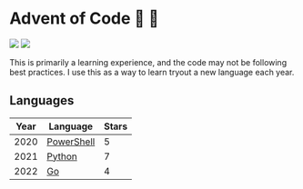 # Advent of Code :christmas_tree: :santa:

![](https://img.shields.io/badge/stars%20⭐-20-yellow)
![](https://img.shields.io/badge/days%20completed-10-red)

This is primarily a learning experience, and the code may not be following best practices. I use this as a way to learn tryout a new language each year.

## Languages

| Year | Language                                                    | Stars |
| ---- | ----------------------------------------------------------- | ----- |
| 2020 | [PowerShell](https://learn.microsoft.com/en-us/powershell/) | 5     |
| 2021 | [Python](https://www.python.org/)                           | 7     |
| 2022 | [Go](https://golang.org/)                                   | 4     |
